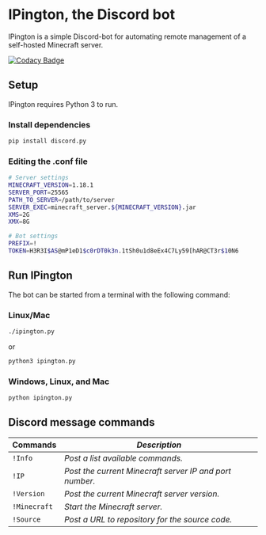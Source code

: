 # IPington, the Discord bot

IPington is a simple Discord-bot for automating remote management of a self-hosted Minecraft server.

[![Codacy Badge](https://app.codacy.com/project/badge/Grade/f7a38ddcd4f646b38b43480062c36df3)](https://www.codacy.com/gh/jonazbot/IPington/dashboard?utm_source=github.com&amp;utm_medium=referral&amp;utm_content=jonazbot/IPington&amp;utm_campaign=Badge_Grade)

## Setup

IPington requires Python 3 to run.

### Install dependencies

```sh
pip install discord.py
```

### Editing the .conf file

```sh
# Server settings
MINECRAFT_VERSION=1.18.1
SERVER_PORT=25565
PATH_TO_SERVER=/path/to/server
SERVER_EXEC=minecraft_server.${MINECRAFT_VERSION}.jar
XMS=2G
XMX=8G

# Bot settings
PREFIX=!
TOKEN=H3R3I$AS@mP1eD1$c0rDT0k3n.1tSh0u1d8eEx4C7Ly59[hAR@CT3r$10N6
```

## Run IPington

The bot can be started from a terminal with the following command:

### Linux/Mac

```sh
./ipington.py
```

or

```sh
python3 ipington.py
```

### Windows, Linux, and Mac

```sh
python ipington.py
```

## Discord message commands

| **Commands** | ***Description***                                       |
|--------------|---------------------------------------------------------|
| `!Info`      | *Post a list available commands.*                       |
| `!IP`        | *Post the current Minecraft server IP and port number.* |
| `!Version`   | *Post the current Minecraft server version.*            |
| `!Minecraft` | *Start the Minecraft server.*                           |
| `!Source`    | *Post a URL to repository for the source code.*         |
